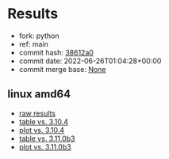 # Results

- fork: python
- ref: main
- commit hash: [38612a0](https://github.com/python/cpython/commit/38612a0)
- commit date: 2022-06-26T01:04:28+00:00
- commit merge base: [None](https://github.com/python/cpython/commit/None)

## linux amd64

- [raw results](bm-20220626-linux-amd64-python-main-3.12.0a1+-38612a0.json)
- [table vs. 3.10.4](bm-20220626-linux-amd64-python-main-3.12.0a1+-38612a0-vs-3.10.4.md)
- [plot vs. 3.10.4](bm-20220626-linux-amd64-python-main-3.12.0a1+-38612a0-vs-3.10.4.png)
- [table vs. 3.11.0b3](bm-20220626-linux-amd64-python-main-3.12.0a1+-38612a0-vs-3.11.0b3.md)
- [plot vs. 3.11.0b3](bm-20220626-linux-amd64-python-main-3.12.0a1+-38612a0-vs-3.11.0b3.png)

